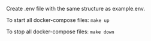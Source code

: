 Create .env file with the same structure as example.env.

To start all docker-compose files: 
`make up`

To stop all docker-compose files: 
`make down`